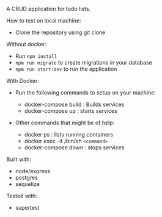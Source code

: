 A CRUD application for todo lists.

How to test on local machine:

* Clone the repository using git clone <ssh>

Without docker:
* Run `npm install`
* `npm run migrate` to create migrations in your database
* `npm run start:dev` to run the application

With Docker:
* Run the following commands to setup on your machine:
 	* docker-compose build : Builds services
	* docker-compose up  : starts services

* Other commands that might be of help:
	* docker ps : lists running containers
	* docker exec -it <container-id> /bin/sh `<command>`
	* docker-compose down : stops services

Built with: 
* node/express
* postgres
* sequelize

Tested with:
* supertest
